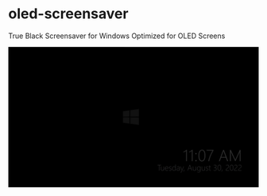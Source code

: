 # oled-screensaver

True Black Screensaver for Windows Optimized for OLED Screens

![Demo](demo.jpg)
